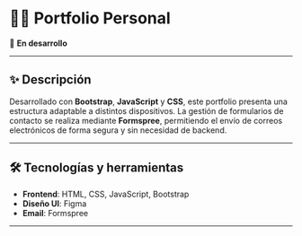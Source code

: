 # 🧑‍💻 Portfolio Personal

🚧 **En desarrollo**

---

## ✨ Descripción

Desarrollado con **Bootstrap**, **JavaScript** y **CSS**, este portfolio presenta una estructura adaptable a distintos dispositivos. La gestión de formularios de contacto se realiza mediante **Formspree**, permitiendo el envío de correos electrónicos de forma segura y sin necesidad de backend.

---

## 🛠 Tecnologías y herramientas

- **Frontend**: HTML, CSS, JavaScript, Bootstrap
- **Diseño UI**: Figma
- **Email**: Formspree

---
